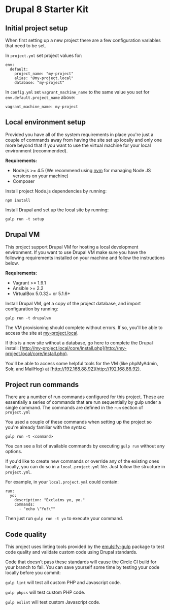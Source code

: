 # Drupal 8 Starter Kit

## Initial project setup

When first setting up a new project there are a few configuration variables that need to be set.

In `project.yml` set project values for:
```
env:
  default:
    project_name: "my-project"
    alias: "@my-project.local"
    database: "my-project"
```

In `config.yml` set `vagrant_machine_name` to the same value you set for `env.default.project_name` above:

```
vagrant_machine_name: my-project
```

## Local environment setup

Provided you have all of the system requirements in place you're just a couple of commands away from having the site set up locally and only one more beyond that if you want to use the virtual machine for your local environment (recommended).

**Requirements:**

- Node.js >= 4.5 (We recommend using [nvm](https://github.com/creationix/nvm) for managing Node JS versions on your machine)
- Composer

Install project Node.js dependencies by running:
```
npm install
```

Install Drupal and set up the local site by running:
```
gulp run -t setup
```

## Drupal VM

This project support Drupal VM for hosting a local development environment. If you want to use Drupal VM make sure you have the following requirements installed on your machine and follow the instructions below.

**Requirements:**

- Vagrant >= 1.9.1
- Ansible >= 2.2
- VirtualBox 5.0.32+ or 5.1.6+

Install Drupal VM, get a copy of the project database, and import configuration by running:
```
gulp run -t drupalvm
```

The VM provisioning should complete without errors. If so, you'll be able to access the site at [my-project.local](http://my-project.local).

If this is a new site without a database, go here to complete the Drupal install: [http://my-project.local/core/install.php](http://my-project.local/core/install.php).

You'll be able to access some helpful tools for the VM (like phpMyAdmin, Solr, and MailHog) at [http://192.168.88.92](http://192.168.88.92).

## Project run commands

There are a number of run commands configured for this project. These are essentially a series of commands that are run sequentially by gulp under a single command. The commands are defined in the `run` section of `project.yml`

You used a couple of these commands when setting up the project so you're already familiar with the syntax:
```
gulp run -t <command>
```

You can see a list of available commands by executing `gulp run` without any options.

If you'd like to create new commands or override any of the existing ones locally, you can do so in a `local.project.yml` file. Just follow the structure in `project.yml`.

For example, in your `local.project.yml` could contain:

```
run:
  yo:
    description: "Exclaims yo, yo."
    commands:
      - "echo \"Yo!\""
```

Then just run `gulp run -t yo` to execute your command.

## Code quality

This project uses linting tools provided by the [emulsify-gulp](https://github.com/fourkitchens/emulsify-gulp) package to test code quality and validate custom code using Drupal standards.

Code that doesn't pass these standards will cause the Circle CI build for your branch to fail. You can save yourself some time by testing your code locally before you commit:

`gulp lint` will test all custom PHP and Javascript code.

`gulp phpcs` will test custom PHP code.

`gulp eslint` will test custom Javascript code.
